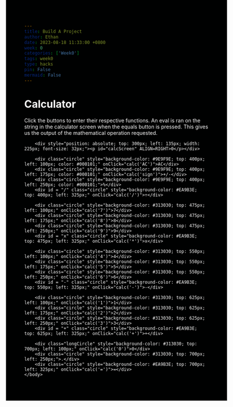 ```yaml
---
title: Build A Project
author: Ethan
date: 2023-08-18 11:33:00 +0800
week: 0
categories: ['Week0']
tags: week0
type: hacks
pin: False
mermaid: False
---
```


# Calculator

Click the buttons to enter their respective functions. An eval is ran on the string in the calculator screen when the equals button is pressed. This gives us the output of the mathematical operation requested.


<html>
    <head>
        <meta charset="utf-8">
        <title>Calculator</title>
        <meta name="description" content="">
        <style>
            .circle {
                position: absolute;
                height: 50px;
                width: 50px;
                border-radius: 50%;
                text-align: center;
                vertical-align: middle;
            }
            .longCircle {
                position: absolute;
                height: 50px;
                width: 125px;
                border-radius: 25px;
                text-align: center;
                vertical-align: middle;
            }
        </style>
    </head>
    <body style="background-color: #000101; color: #F8F8F8; margin-bottom: 1000%">
        <script>
            reset=false;
            result="";
            function calc(val) {
                if (val == "AC") {
                    document.getElementById("calcScreen").innerHTML = 0;
                }else if (val == "=") {
                    evaluate=eval(document.getElementById("calcScreen").innerHTML);
                    document.getElementById("calcScreen").innerHTML=(evaluate);
                } else {
                    if (document.getElementById("calcScreen").innerHTML == 0) {
                        document.getElementById("calcScreen").innerHTML = "";
                        document.getElementById("calcScreen").innerHTML += val;
                    } else if (reset) {
                        console.log("reset")
                        document.getElementById("calcScreen").innerHTML = "";
                        document.getElementById("calcScreen").innerHTML += val;
                    } else {
                        if (document.getElementById("calcScreen").innerHTML == result) {
                            document.getElementById("calcScreen").innerHTML = "";
                        }
                        document.getElementById("calcScreen").innerHTML += val;
                    }
                }
            }
        </script>

        <div style="position: absolute; top: 300px; left: 135px; width: 225px; font-size: 32px;"><p id="calcScreen" ALIGN=RIGHT>0</p></div>

        <div class="circle" style="background-color: #9E9F9E; top: 400px; left: 100px; color: #000101;" onClick="calc('AC')">AC</div>
        <div class="circle" style="background-color: #9E9F9E; top: 400px; left: 175px; color: #000101;" onClick="calc('sign')">+/-</div>
        <div class="circle" style="background-color: #9E9F9E; top: 400px; left: 250px; color: #000101;">%</div>
        <div id = "/" class="circle" style="background-color: #EA9B3E; top: 400px; left: 325px;" onClick="calc('/')">÷</div>

        <div class="circle" style="background-color: #313030; top: 475px; left: 100px;" onClick="calc('7')">7</div>
        <div class="circle" style="background-color: #313030; top: 475px; left: 175px;" onClick="calc('8')">8</div>
        <div class="circle" style="background-color: #313030; top: 475px; left: 250px;" onClick="calc('9')">9</div>
        <div id = "x" class="circle" style="background-color: #EA9B3E; top: 475px; left: 325px;" onClick="calc('*')">x</div>

        <div class="circle" style="background-color: #313030; top: 550px; left: 100px;" onClick="calc('4')">4</div>
        <div class="circle" style="background-color: #313030; top: 550px; left: 175px;" onClick="calc('5')">5</div>
        <div class="circle" style="background-color: #313030; top: 550px; left: 250px;" onClick="calc('6')">6</div>
        <div id = "-" class="circle" style="background-color: #EA9B3E; top: 550px; left: 325px;" onClick="calc('-')">-</div>

        <div class="circle" style="background-color: #313030; top: 625px; left: 100px;" onClick="calc('1')">1</div>
        <div class="circle" style="background-color: #313030; top: 625px; left: 175px;" onClick="calc('2')">2</div>
        <div class="circle" style="background-color: #313030; top: 625px; left: 250px;" onClick="calc('3')">3</div>
        <div id = "+" class="circle" style="background-color: #EA9B3E; top: 625px; left: 325px;" onClick="calc('+')">+</div>

        <div class="longCircle" style="background-color: #313030; top: 700px; left: 100px;" onClick="calc('0')">0</div>
        <div class="circle" style="background-color: #313030; top: 700px; left: 250px;">.</div>
        <div class="circle" style="background-color: #EA9B3E; top: 700px; left: 325px;" onClick="calc('=')">=</div>
    </body>
</html>
